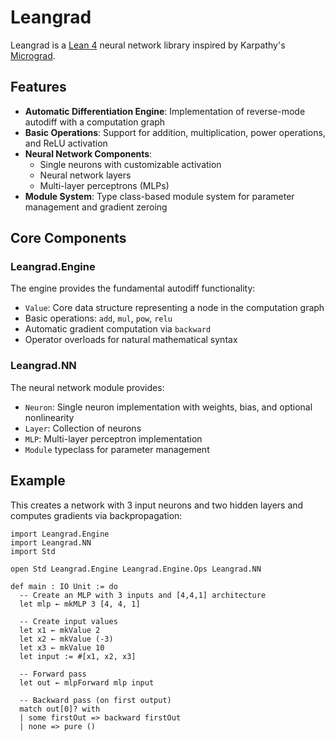 # Leangrad

Leangrad is a [Lean 4](https://lean-lang.org/) neural network library inspired by Karpathy's [Micrograd](https://github.com/karpathy/micrograd).

## Features

- **Automatic Differentiation Engine**: Implementation of reverse-mode autodiff with a computation graph
- **Basic Operations**: Support for addition, multiplication, power operations, and ReLU activation
- **Neural Network Components**: 
  - Single neurons with customizable activation
  - Neural network layers
  - Multi-layer perceptrons (MLPs)
- **Module System**: Type class-based module system for parameter management and gradient zeroing

## Core Components

### Leangrad.Engine

The engine provides the fundamental autodiff functionality:

- `Value`: Core data structure representing a node in the computation graph
- Basic operations: `add`, `mul`, `pow`, `relu`
- Automatic gradient computation via `backward`
- Operator overloads for natural mathematical syntax

### Leangrad.NN

The neural network module provides:

- `Neuron`: Single neuron implementation with weights, bias, and optional nonlinearity
- `Layer`: Collection of neurons
- `MLP`: Multi-layer perceptron implementation
- `Module` typeclass for parameter management

## Example

This creates a network with 3 input neurons and two hidden layers and computes gradients via backpropagation:

```lean
import Leangrad.Engine
import Leangrad.NN
import Std

open Std Leangrad.Engine Leangrad.Engine.Ops Leangrad.NN

def main : IO Unit := do
  -- Create an MLP with 3 inputs and [4,4,1] architecture
  let mlp ← mkMLP 3 [4, 4, 1]
  
  -- Create input values
  let x1 ← mkValue 2
  let x2 ← mkValue (-3)
  let x3 ← mkValue 10
  let input := #[x1, x2, x3]
  
  -- Forward pass
  let out ← mlpForward mlp input
  
  -- Backward pass (on first output)
  match out[0]? with
  | some firstOut => backward firstOut
  | none => pure ()
```